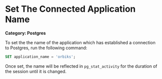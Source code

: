 # Set The Connected Application Name

__Category: Postgres__

To set the the name of the application which has established a connection to Postgres, run the following command:

```sql
SET application_name = 'orbiks';
```

Once set, the name will be reflected in `pg_stat_activity` for the duration of the session until it is changed.
